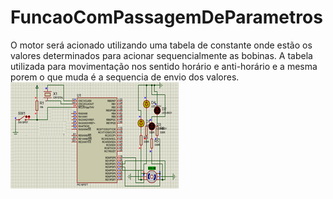 # FuncaoComPassagemDeParametros
O motor será acionado utilizando uma tabela de constante onde estão os valores determinados para acionar 
sequencialmente as bobinas. A tabela utilizada para movimentação nos sentido horário e anti-horário e a 
mesma porem o que muda é a sequencia de envio dos valores. 
![Screenshot](MotorPassoParametro.jpg)
